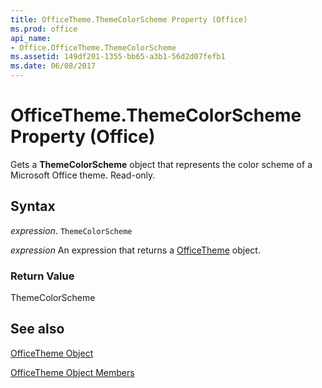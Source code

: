 ```yaml
---
title: OfficeTheme.ThemeColorScheme Property (Office)
ms.prod: office
api_name:
- Office.OfficeTheme.ThemeColorScheme
ms.assetid: 149df201-1355-bb65-a3b1-56d2d07fefb1
ms.date: 06/08/2017
---
```



# OfficeTheme.ThemeColorScheme Property (Office)

Gets a  **ThemeColorScheme** object that represents the color scheme of a Microsoft Office theme. Read-only.


## Syntax

 _expression_. `ThemeColorScheme`

 _expression_ An expression that returns a [OfficeTheme](./Office.OfficeTheme.md) object.


### Return Value

ThemeColorScheme


## See also


[OfficeTheme Object](Office.OfficeTheme.md)



[OfficeTheme Object Members](./overview/officetheme-members-office.md)

